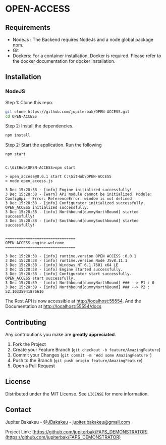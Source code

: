 # OPEN-ACCESS

## Requirements

* NodeJs : The Backend requires NodeJs and a node global package npm.
* Git
* Dockers: For a container installation, Docker is required. Please refer to the docker documentation for docker installation.

## Installation

### NodeJS

Step 1: Clone this repo.

```bash
git clone https://github.com/jupiterbak/OPEN-ACCESS.git
cd OPEN-ACCESS
```

Step 2: Install the dependencies.

```bash
npm install
```

Step 2: Start the application. Run the following

```bash
npm start
```
```

C:\GitHub\OPEN-ACCESS>npm start

> open_access@0.0.1 start C:\GitHub\OPEN-ACCESS
> node open_access.js

3 Dec 15:28:38 - [info] Engine initialized successfully!
3 Dec 15:28:38 - [warn] API module cannot be initialized. Module: ConfigApi - Error: ReferenceError: window is not defined
3 Dec 15:28:38 - [info] Configurator initialized successfully.
OPEN_ACCESS initialized successfully.
3 Dec 15:28:38 - [info] Northbound[dummyNorthBound] started successfully!
3 Dec 15:28:38 - [info] Southbound[dummySouthbound] started successfully!


===============================
OPEN ACCESS engine.welcome
===============================

3 Dec 15:28:38 - [info] runtime.version OPEN ACCESS :0.0.1
3 Dec 15:28:38 - [info] runtime.version Node JSv8.11.1
3 Dec 15:28:38 - [info] Windows_NT 6.1.7601 x64 LE
3 Dec 15:28:38 - [info] Engine started successfully.
3 Dec 15:28:38 - [info] Configurator start successfully.
OPEN_ACCESS start successfully.
3 Dec 15:28:39 - [info] Northbound[dummyNorthBound] ### --> P1 : 0
3 Dec 15:28:39 - [info] Northbound[dummyNorthBound] ### --> P2 : 52.10335941876616

```

The Rest API is now accessible at [http://localhost:55554](http://localhost:55554). And the Documentation at [http://localhost:55554/docs](http://localhost:55554/docs)

<!-- CONTRIBUTING -->
## Contributing

Any contributions you make are **greatly appreciated**.

1. Fork the Project
2. Create your Feature Branch (`git checkout -b feature/AmazingFeature`)
3. Commit your Changes (`git commit -m 'Add some AmazingFeature'`)
4. Push to the Branch (`git push origin feature/AmazingFeature`)
5. Open a Pull Request

<!-- LICENSE -->
## License

Distributed under the MIT License. See `LICENSE` for more information.

<!-- CONTACT -->
## Contact

Jupiter Bakakeu - [@JBakakeu](https://twitter.com/JBakakeu) - jupiter.bakakeu@gmail.com

Project Link: [https://github.com/jupiterbak/FAPS_DEMONSTRATOR](https://github.com/jupiterbak/FAPS_DEMONSTRATOR)
